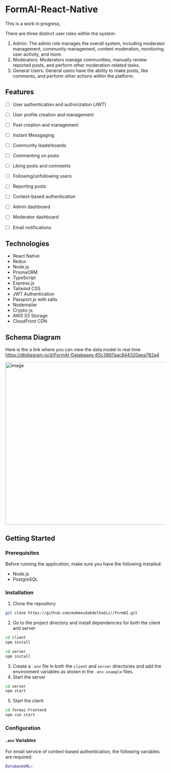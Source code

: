 # FormAI-React-Native
 This is a work in progress, 

There are three distinct user roles within the system:

1. Admin: The admin role manages the overall system, including moderator management, community management, content moderation, monitoring user activity, and more.
2. Moderators: Moderators manage communities, manually review reported posts, and perform other moderation-related tasks.
3. General Users: General users have the ability to make posts, like comments, and perform other actions within the platform.



## Features

- [ ] User authentication and authorization (JWT)
- [ ] User profile creation and management
- [ ] Post creation and management
- [ ] Instant Messgaging
- [ ] Community leaderboards
- [ ] Commenting on posts
- [ ] Liking posts and comments
- [ ] Following/unfollowing users
- [ ] Reporting posts
- [ ] Context-based authentication
- [ ] Admin dashboard
- [ ] Moderator dashboard
- [ ] Email notifications


## Technologies

- React Native
- Redux
- Node.js
- PrismaORM
- TypeScript
- Express.js
- Tailwind CSS
- JWT Authentication
- Passport.js with salts
- Nodemailer
- Crypto-js
- AWS S3 Storage
- CloudFront CDN 
  

## Schema Diagram

Here is the a link where you can view the data model in real time 
https://dbdiagram.io/d/FormAI-Databases-65c3867aac844320aea782a4

<img width="509" alt="image" src="https://github.com/mahmoudabdelhadii/FormAI/assets/56850296/cc5f868c-1571-4ff4-8410-88fc4faebef1">


## Getting Started

### Prerequisites

Before running the application, make sure you have the following installed:

- Node.js
- PostgreSQL

### Installation

1. Clone the repository

```bash
git clone https://github.com/mahmoudabdelhadii//FormAI.git
```
2. Go to the project directory and install dependencies for both the client and server

```bash
cd client
npm install
```

```bash
cd server
npm install
```

3. Create a `.env` file in both the `client` and `server` directories and add the environment variables as shown in the `.env.example` files.
4. Start the server

```bash
cd server
npm start
```

5. Start the client

```bash
cd formai-Frontend
npm run start
```


### Configuration



#### `.env` Variables

For email service of context-based authentication, the following variables are required:

```bash
DatabaseURL=

```
